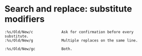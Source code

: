 # Search and replace: substitute modifiers


```
:%s/Old/New/c             Ask for confirmation before every substitute.
:%s/Old/New/g             Multiple replaces on the same line.

:%s/Old/New/gc            Both.
```




